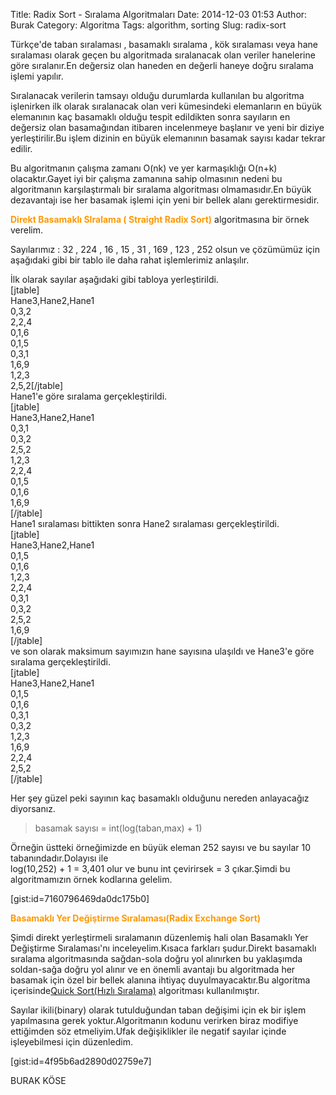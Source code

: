Title: Radix Sort - Sıralama Algoritmaları
Date: 2014-12-03 01:53
Author: Burak
Category: Algoritma
Tags: algorithm, sorting
Slug: radix-sort

Türkçe'de taban sıralaması , basamaklı sıralama , kök sıralaması veya
hane sıralaması olarak geçen bu algoritmada sıralanacak olan veriler
hanelerine göre sıralanır.En değersiz olan haneden en değerli haneye
doğru sıralama işlemi yapılır.

Sıralanacak verilerin tamsayı olduğu durumlarda kullanılan bu algoritma
işlenirken ilk olarak sıralanacak olan veri kümesindeki elemanların en
büyük elemanının kaç basamaklı olduğu tespit edildikten sonra sayıların
en değersiz olan basamağından itibaren incelenmeye başlanır ve yeni bir
diziye yerleştirilir.Bu işlem dizinin en büyük elemanının basamak sayısı
kadar tekrar edilir.

Bu algoritmanın çalışma zamanı O(nk) ve yer karmaşıklığı O(n+k)
olacaktır.Gayet iyi bir çalışma zamanına sahip olmasının nedeni bu
algoritmanın karşılaştırmalı bir sıralama algoritması olmamasıdır.En
büyük dezavantajı ise her basamak işlemi için yeni bir bellek alanı
gerektirmesidir.

<span style="color: #ff9900;">**Direkt Basamaklı SIralama ( Straight
Radix Sort)**</span> algoritmasına bir örnek verelim.

Sayılarımız : 32 , 224 , 16 , 15 , 31 , 169 , 123 , 252 olsun ve
çözümümüz için aşağıdaki gibi bir tablo ile daha rahat işlemlerimiz
anlaşılır.

İlk olarak sayılar aşağıdaki gibi tabloya yerleştirildi.  
[jtable]  
Hane3,Hane2,Hane1  
0,3,2  
2,2,4  
0,1,6  
0,1,5  
0,3,1  
1,6,9  
1,2,3  
2,5,2[/jtable]  
Hane1'e göre sıralama gerçekleştirildi.  
[jtable]  
Hane3,Hane2,Hane1  
0,3,1  
0,3,2  
2,5,2  
1,2,3  
2,2,4  
0,1,5  
0,1,6  
1,6,9  
[/jtable]  
Hane1 sıralaması bittikten sonra Hane2 sıralaması gerçekleştirildi.  
[jtable]  
Hane3,Hane2,Hane1  
0,1,5  
0,1,6  
1,2,3  
2,2,4  
0,3,1  
0,3,2  
2,5,2  
1,6,9  
[/jtable]  
ve son olarak maksimum sayımızın hane sayısına ulaşıldı ve Hane3'e göre
sıralama gerçekleştirildi.  
[jtable]  
Hane3,Hane2,Hane1  
0,1,5  
0,1,6  
0,3,1  
0,3,2  
1,2,3  
1,6,9  
2,2,4  
2,5,2  
[/jtable]

Her şey güzel peki sayının kaç basamaklı olduğunu nereden anlayacağız
diyorsanız.

> basamak sayısı = int(log(taban,max) + 1)

Örneğin üstteki örneğimizde en büyük eleman 252 sayısı ve bu sayılar 10
tabanındadır.Dolayısı ile  
log(10,252) + 1 = 3,401 olur ve bunu int çevirirsek = 3 çıkar.Şimdi bu
algoritmamızın örnek kodlarına gelelim.  

[gist:id=7160796469da0dc175b0]

<span style="color: #ff9900;">**Basamaklı Yer Değiştirme
Sıralaması(Radix Exchange Sort)**</span>

Şimdi direkt yerleştirmeli sıralamanın düzenlemiş hali olan Basamaklı
Yer Değiştirme Sıralaması'nı inceleyelim.Kısaca farkları şudur.Direkt
basamaklı sıralama algoritmasında sağdan-sola doğru yol alınırken bu
yaklaşımda soldan-sağa doğru yol alınır ve en önemli avantajı bu
algoritmada her basamak için özel bir bellek alanına ihtiyaç
duyulmayacaktır.Bu algoritma içerisinde[Quick Sort(Hızlı
Sıralama)](http://blog.koseburak.net/quick-sort/) algoritması
kullanılmıştır.

Sayılar ikili(binary) olarak tutulduğundan taban değişimi için ek bir
işlem yapılmasına gerek yoktur.Algoritmanın kodunu verirken biraz
modifiye ettiğimden söz etmeliyim.Ufak değişiklikler ile negatif sayılar
içinde işleyebilmesi için düzenledim.

[gist:id=4f95b6ad2890d02759e7]

BURAK KÖSE
